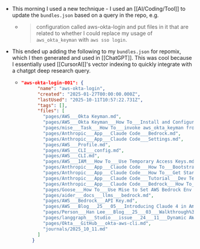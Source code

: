 - This morning I used a new technique - I used an [[AI/Coding/Tool]] to update the `bundles.json` based on a query in the repo, e.g.
	- >  configuration called aws-okta-login and put files in it that are related to whether I could replace my usage of `aws_okta_keyman` with `aws sso login`.
- This ended up adding the following to my `bundles.json` for repomix, which I then generated and used in [[ChatGPT]]. This was cool because I essentially used [[CursorAI]]'s vector indexing to quickly integrate with a chatgpt deep research query.
	- ```json
	  "aws-okta-login-001": {
	        "name": "aws-okta-login",
	        "created": "2025-01-27T00:00:00.000Z",
	        "lastUsed": "2025-10-11T10:57:22.731Z",
	        "tags": [],
	        "files": [
	          "pages/AWS___Okta Keyman.md",
	          "pages/AWS___Okta Keyman___How To___Install and Configure for Bedrock.md",
	          "pages/mise___Task___How To___invoke aws_okta_keyman from mise with a configuration that references a default AWS account.md",
	          "pages/Anthropic___App___Claude Code___Bedrock.md",
	          "pages/Anthropic___App___Claude Code___Settings.md",
	          "pages/AWS___Profile.md",
	          "pages/AWS___CLI___config.md",
	          "pages/AWS___CLI.md",
	          "pages/AWS___IAM___How To___Use Temporary Access Keys.md",
	          "pages/Anthropic___App___Claude Code___How To___Bootstrap Claude Code with Mise + UV-Powered Okta Role Assumption.md",
	          "pages/Anthropic___App___Claude Code___How To___Get Started with AWS Bedrock.md",
	          "pages/Anthropic___App___Claude Code___Tutorial___Dev Team Quickstart with Vue and AWS Bedrock.md",
	          "pages/Anthropic___App___Claude Code___Bedrock___How To___Enable Prompt Caching.md",
	          "pages/Goose___How To___Use Mise to Set AWS Bedrock Env Vars for Desktop App.md",
	          "pages/aider___docs___llms___bedrock.md",
	          "pages/AWS___Bedrock___API Key.md",
	          "pages/AWS___Blog___25___05___Introducing Claude 4 in Amazon Bedrock.md",
	          "pages/Person___Han Lee___Blog___25___03___Walkthrough%3A Setting Up Claude Code on Amazon Bedrock.md",
	          "pages/langgraph___Studio___issue___24___11___Dynamic AWS Creds in LangGraph Studio.md",
	          "pages/Okta___GitHub___okta-aws-cli.md",
	          "journals/2025_10_11.md"
	        ]
	      }
	  ```